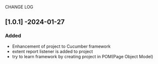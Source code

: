 CHANGE LOG  
## [1.0.1] -2024-01-27

### Added

- Enhancement of project to Cucumber framework
- extent report listener is added to project 
- try to learn framework by creating project in POM(Page Object Model)
